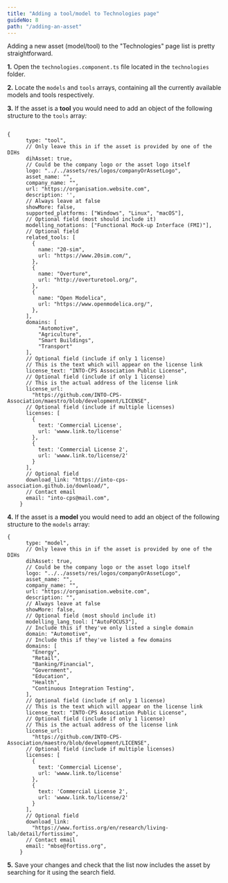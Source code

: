 ```yaml
---
title: "Adding a tool/model to Technologies page"
guideNo: 8
path: "/adding-an-asset"
---
```


Adding a new asset (model/tool) to the "Technologies" page list is pretty straightforward.

**1.** Open the `technologies.component.ts` file located in the `technologies` folder.

**2.** Locate the `models` and `tools` arrays, containing all the currently available models and tools respectively.

**3.** If the asset is a **tool** you would need to add an object of the following structure to the `tools` array:

```

{
      type: "tool",
      // Only leave this in if the asset is provided by one of the DIHs
      dihAsset: true,
      // Could be the company logo or the asset logo itself
      logo: "../../assets/res/logos/companyOrAssetLogo",
      asset_name: "",
      company_name: "",
      url: "https://organisation.website.com",
      description: '',
      // Always leave at false
      showMore: false,
      supported_platforms: ["Windows", "Linux", "macOS"],
      // Optional field (most should include it)
      modelling_notations: ["Functional Mock-up Interface (FMI)"],
      // Optional field
      related_tools: [
        {
          name: "20-sim",
          url: "https://www.20sim.com/",
        },
        {
          name: "Overture",
          url: "http://overturetool.org/",
        },
        {
          name: "Open Modelica",
          url: "https://www.openmodelica.org/",
        },
      ],
      domains: [
          "Automotive",
          "Agriculture",
          "Smart Buildings",
          "Transport"
      ],
      // Optional field (include if only 1 license)
      // This is the text which will appear on the license link
      license_text: "INTO-CPS Association Public License",
      // Optional field (include if only 1 license)
      // This is the actual address of the license link
      license_url:
        "https://github.com/INTO-CPS-Association/maestro/blob/development/LICENSE",
      // Optional field (include if multiple licenses)
      licenses: [
        {
          text: 'Commercial License',
          url: 'wwww.link.to/license'
        },
        {
          text: 'Commercial License 2',
          url: 'wwww.link.to/license/2'
        }
      ],
      // Optional field
      download_link: "https://into-cps-association.github.io/download/",
      // Contact email
      email: "into-cps@mail.com",
    }

```

**4.** If the asset is a **model** you would need to add an object of the following structure to the `models` array:

```
{
      type: "model",
      // Only leave this in if the asset is provided by one of the DIHs
      dihAsset: true,
      // Could be the company logo or the asset logo itself
      logo: "../../assets/res/logos/companyOrAssetLogo",
      asset_name: "",
      company_name: "",
      url: "https://organisation.website.com",
      description: "",
      // Always leave at false
      showMore: false,
      // Optional field (most should include it)
      modelling_lang_tool: ["AutoFOCUS3"],
      // Include this if they've only listed a single domain
      domain: "Automotive",
      // Include this if they've listed a few domains
      domains: [
        "Energy",
        "Retail",
        "Banking/Financial",
        "Government",
        "Education",
        "Health",
        "Continuous Integration Testing",
      ],
      // Optional field (include if only 1 license)
      // This is the text which will appear on the license link
      license_text: "INTO-CPS Association Public License",
      // Optional field (include if only 1 license)
      // This is the actual address of the license link
      license_url:
        "https://github.com/INTO-CPS-Association/maestro/blob/development/LICENSE",
      // Optional field (include if multiple licenses)
      licenses: [
        {
          text: 'Commercial License',
          url: 'wwww.link.to/license'
        },
        {
          text: 'Commercial License 2',
          url: 'wwww.link.to/license/2'
        }
      ],
      // Optional field
      download_link:
        "https://www.fortiss.org/en/research/living-lab/detail/fortissimo",
      // Contact email
      email: "mbse@fortiss.org",
    }

```

**5.** Save your changes and check that the list now includes the asset by searching for it using the search field.
